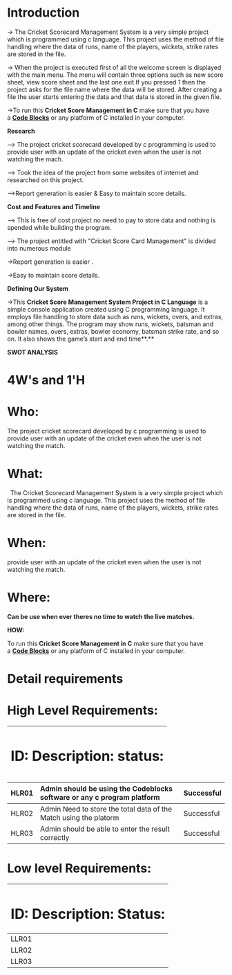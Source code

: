 ﻿# **Introduction**
-> The Cricket Scorecard Management System is a very simple project which is programmed using c language. This project uses the method of file handling where the data of runs, name of the players, wickets, strike rates are stored in the file.

-> When the project is executed first of all the welcome screen is displayed with the main menu. The menu will contain three options such as new score sheet, view score sheet and the last one exit.If you pressed 1 then the project asks for the file name where the data will be stored. After creating a file the user starts entering the data and that data is stored in the given file.

->To run this **Cricket Score Management in C** make sure that you have a [**Code Blocks**](http://www.codeblocks.org/downloads/binaries) or any platform of C installed in your computer.

**Research**

--> The project cricket scorecard developed by c programming is used to provide user with an update of the cricket even when the user is not watching the mach. 

--> Took the idea of the project from some websites of internet and researched on this project.

-->Report generation is easier & Easy to maintain score details.

**Cost and Features and Timeline**

--> This is free of cost project no need to pay to store data and nothing is spended while building the program.

--> The project entitled with "Cricket Score Card Management" is divided into numerous module

->Report generation is easier .

->Easy to maintain score details.

**Defining Our System**

->This **Cricket Score Management System Project in C Language** is a simple console application created using C programming language. It employs file handling to store data such as runs, wickets, overs, and extras, among other things. The program may show runs, wickets, batsman and bowler names, overs, extras, bowler economy, batsman strike rate, and so on. It also shows the game’s start and end time**.**

**SWOT ANALYSIS**
# **4W's and 1'H**
# **Who:**
The project cricket scorecard developed by c programming is used to provide user with an update of the cricket even when the user is not watching the match.
# **What:**
` `The Cricket Scorecard Management System is a very simple project which is programmed using c language. This project uses the method of file handling where the data of runs, name of the players, wickets, strike rates are stored in the file.
# **When:**
provide user with an update of the cricket even when the user is not watching the match.
# **Where:**
**Can be use when ever theres no time to watch the live matches.**

**HOW:**

To run this **Cricket Score Management in C** make sure that you have a [**Code Blocks**](http://www.codeblocks.org/downloads/binaries) or any platform of C installed in your computer.
# **Detail requirements**
# **High Level Requirements:**

|<h1>**ID:                                Description:                                          status:**</h1>|
| :- |


|HLR01|Admin should be using the Codeblocks software or any c program platform|Successful|
| :- | :- | :- |
|HLR02|Admin Need to store the total data of the Match using the platorm|Successful|
|HLR03|Admin should be able to enter the result correctly|Successful|
# **Low level Requirements:**

|<h1>**ID:                            Description:                                              Status:**</h1>|
| :- |
|LLR01| When the system is trigged, the system will give option to enter the details of the match|Successful|
|LLR02|Admin can clear the data at any time |Successful|
|LLR03|admin should should enter the details each and everything very carefully|Successful|

